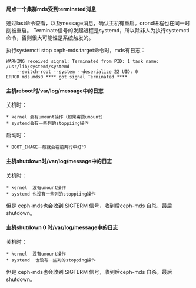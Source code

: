 #### 局点一个集群mds受到terminated消息

通过last命令查看，以及message消息，确认主机有重启。crond进程也在同一时刻被重启。
Terminate信号的发起进程是systemd，所以除非人为执行systemctl命令，否则很大可能性是系统触发的。

执行systemctl stop ceph-mds.target命令时，mds有日志：

    WARNING received signal: Terminated from PID: 1 task name: /usr/lib/systemd/systemd
        --switch-root --system --deserialize 22 UID: 0 
    ERROR mds.mds0 **** got signal Terminated ****
    
#### 主机reboot时/var/log/message中的日志
    
 关机时：
 
    * kernel 会有umount操作（如果需要umount）
    * systemd会有一些列的stoppiing操作
    
 启动时：
 
    * BOOT_IMAGE一般就会在前两行中打印
    
#### 主机shutdown时/var/log/message中的日志

关机时：

    * kernel  没有umount操作
    * systemd 也没有一些列的stoppiing操作 
但是 ceph-mds也会收到 SIGTERM 信号，收到后ceph-mds 自杀，最后shutdown。
    
#### 主机shutdown 0 时/var/log/message中的日志
    
 关机时：
 
    * kernel  没有umount操作
    * systemd  也没有一些列的stopping操作 
    
但是 ceph-mds也会收到 SIGTERM 信号，收到后ceph-mds 自杀，最后shutdown。
